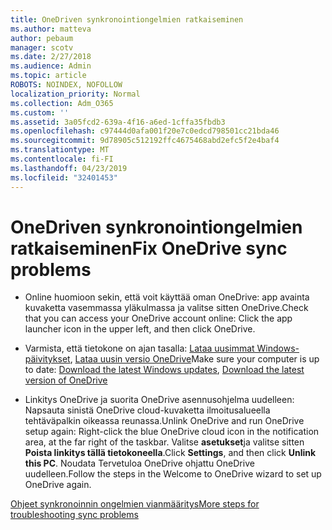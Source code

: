 ```yaml
---
title: OneDriven synkronointiongelmien ratkaiseminen
ms.author: matteva
author: pebaum
manager: scotv
ms.date: 2/27/2018
ms.audience: Admin
ms.topic: article
ROBOTS: NOINDEX, NOFOLLOW
localization_priority: Normal
ms.collection: Adm_O365
ms.custom: ''
ms.assetid: 3a05fcd2-639a-4f16-a6ed-1cffa35fbdb3
ms.openlocfilehash: c97444d0afa001f20e7c0edcd798501cc21bda46
ms.sourcegitcommit: 9d78905c512192ffc4675468abd2efc5f2e4baf4
ms.translationtype: MT
ms.contentlocale: fi-FI
ms.lasthandoff: 04/23/2019
ms.locfileid: "32401453"
---
```

# <a name="fix-onedrive-sync-problems"></a><span data-ttu-id="994df-102">OneDriven synkronointiongelmien ratkaiseminen</span><span class="sxs-lookup"><span data-stu-id="994df-102">Fix OneDrive sync problems</span></span>

- <span data-ttu-id="994df-103">Online huomioon sekin, että voit käyttää oman OneDrive: app avainta kuvaketta vasemmassa yläkulmassa ja valitse sitten OneDrive.</span><span class="sxs-lookup"><span data-stu-id="994df-103">Check that you can access your OneDrive account online: Click the app launcher icon in the upper left, and then click OneDrive.</span></span>
    
- <span data-ttu-id="994df-104">Varmista, että tietokone on ajan tasalla: [Lataa uusimmat Windows-päivitykset](http://go.microsoft.com/fwlink/p/?LinkId=825773), [Lataa uusin versio OneDrive](https://go.microsoft.com/fwlink/p/?linkid=844652)</span><span class="sxs-lookup"><span data-stu-id="994df-104">Make sure your computer is up to date: [Download the latest Windows updates](http://go.microsoft.com/fwlink/p/?LinkId=825773), [Download the latest version of OneDrive](https://go.microsoft.com/fwlink/p/?linkid=844652)</span></span>
    
- <span data-ttu-id="994df-105">Linkitys OneDrive ja suorita OneDrive asennusohjelma uudelleen: Napsauta sinistä OneDrive cloud-kuvaketta ilmoitusalueella tehtäväpalkin oikeassa reunassa.</span><span class="sxs-lookup"><span data-stu-id="994df-105">Unlink OneDrive and run OneDrive setup again: Right-click the blue OneDrive cloud icon in the notification area, at the far right of the taskbar.</span></span> <span data-ttu-id="994df-106">Valitse **asetukset**ja valitse sitten **Poista linkitys tällä tietokoneella**.</span><span class="sxs-lookup"><span data-stu-id="994df-106">Click **Settings**, and then click **Unlink this PC**.</span></span> <span data-ttu-id="994df-107">Noudata Tervetuloa OneDrive ohjattu OneDrive uudelleen.</span><span class="sxs-lookup"><span data-stu-id="994df-107">Follow the steps in the Welcome to OneDrive wizard to set up OneDrive again.</span></span>
    
[<span data-ttu-id="994df-108">Ohjeet synkronoinnin ongelmien vianmääritys</span><span class="sxs-lookup"><span data-stu-id="994df-108">More steps for troubleshooting sync problems</span></span>](https://go.microsoft.com/fwlink/?linkid=866431)
  

